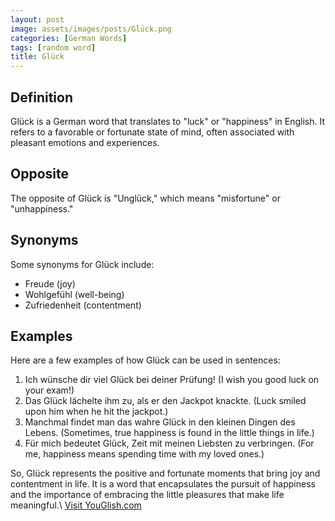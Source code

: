 ```yaml
---
layout: post
image: assets/images/posts/Glück.png
categories: [German Words]
tags: [random word]
title: Glück
---
```


## Definition
Glück is a German word that translates to "luck" or "happiness" in English. It refers to a favorable or fortunate state of mind, often associated with pleasant emotions and experiences.

## Opposite
The opposite of Glück is "Unglück," which means "misfortune" or "unhappiness."

## Synonyms
Some synonyms for Glück include:
- Freude (joy)
- Wohlgefühl (well-being)
- Zufriedenheit (contentment)

## Examples
Here are a few examples of how Glück can be used in sentences:

1. Ich wünsche dir viel Glück bei deiner Prüfung! (I wish you good luck on your exam!)
2. Das Glück lächelte ihm zu, als er den Jackpot knackte. (Luck smiled upon him when he hit the jackpot.)
3. Manchmal findet man das wahre Glück in den kleinen Dingen des Lebens. (Sometimes, true happiness is found in the little things in life.)
4. Für mich bedeutet Glück, Zeit mit meinen Liebsten zu verbringen. (For me, happiness means spending time with my loved ones.)

So, Glück represents the positive and fortunate moments that bring joy and contentment in life. It is a word that encapsulates the pursuit of happiness and the importance of embracing the little pleasures that make life meaningful.\ <a id="yg-widget-0" class="youglish-widget" data-query="Glück" data-lang="german" data-components="8412" data-auto-start="0" data-bkg-color="theme_light" data-title="How%20to%20pronounce%20Glück%20in%20German"  rel="nofollow" href="https://youglish.com">Visit YouGlish.com</a><script async src="https://youglish.com/public/emb/widget.js" charset="utf-8"></script>